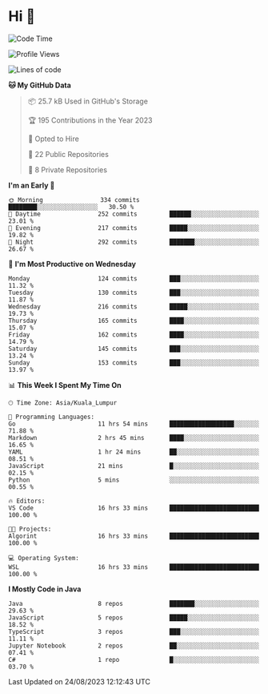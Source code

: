 <h1>Hi 👋</h1>

<!--START_SECTION:waka-->
![Code Time](http://img.shields.io/badge/Code%20Time-354%20hrs%2022%20mins-blue)

![Profile Views](http://img.shields.io/badge/Profile%20Views-0-blue)

![Lines of code](https://img.shields.io/badge/From%20Hello%20World%20I%27ve%20Written-1.1%20million%20lines%20of%20code-blue)

**🐱 My GitHub Data** 

> 📦 25.7 kB Used in GitHub's Storage 
 > 
> 🏆 195 Contributions in the Year 2023
 > 
> 💼 Opted to Hire
 > 
> 📜 22 Public Repositories 
 > 
> 🔑 8 Private Repositories 
 > 
**I'm an Early 🐤** 

```text
🌞 Morning                334 commits         ████████░░░░░░░░░░░░░░░░░   30.50 % 
🌆 Daytime                252 commits         ██████░░░░░░░░░░░░░░░░░░░   23.01 % 
🌃 Evening                217 commits         █████░░░░░░░░░░░░░░░░░░░░   19.82 % 
🌙 Night                  292 commits         ███████░░░░░░░░░░░░░░░░░░   26.67 % 
```
📅 **I'm Most Productive on Wednesday** 

```text
Monday                   124 commits         ███░░░░░░░░░░░░░░░░░░░░░░   11.32 % 
Tuesday                  130 commits         ███░░░░░░░░░░░░░░░░░░░░░░   11.87 % 
Wednesday                216 commits         █████░░░░░░░░░░░░░░░░░░░░   19.73 % 
Thursday                 165 commits         ████░░░░░░░░░░░░░░░░░░░░░   15.07 % 
Friday                   162 commits         ████░░░░░░░░░░░░░░░░░░░░░   14.79 % 
Saturday                 145 commits         ███░░░░░░░░░░░░░░░░░░░░░░   13.24 % 
Sunday                   153 commits         ███░░░░░░░░░░░░░░░░░░░░░░   13.97 % 
```


📊 **This Week I Spent My Time On** 

```text
🕑︎ Time Zone: Asia/Kuala_Lumpur

💬 Programming Languages: 
Go                       11 hrs 54 mins      ██████████████████░░░░░░░   71.88 % 
Markdown                 2 hrs 45 mins       ████░░░░░░░░░░░░░░░░░░░░░   16.65 % 
YAML                     1 hr 24 mins        ██░░░░░░░░░░░░░░░░░░░░░░░   08.51 % 
JavaScript               21 mins             █░░░░░░░░░░░░░░░░░░░░░░░░   02.15 % 
Python                   5 mins              ░░░░░░░░░░░░░░░░░░░░░░░░░   00.55 % 

🔥 Editors: 
VS Code                  16 hrs 33 mins      █████████████████████████   100.00 % 

🐱‍💻 Projects: 
Algorint                 16 hrs 33 mins      █████████████████████████   100.00 % 

💻 Operating System: 
WSL                      16 hrs 33 mins      █████████████████████████   100.00 % 
```

**I Mostly Code in Java** 

```text
Java                     8 repos             ███████░░░░░░░░░░░░░░░░░░   29.63 % 
JavaScript               5 repos             █████░░░░░░░░░░░░░░░░░░░░   18.52 % 
TypeScript               3 repos             ███░░░░░░░░░░░░░░░░░░░░░░   11.11 % 
Jupyter Notebook         2 repos             ██░░░░░░░░░░░░░░░░░░░░░░░   07.41 % 
C#                       1 repo              █░░░░░░░░░░░░░░░░░░░░░░░░   03.70 % 
```




 Last Updated on 24/08/2023 12:12:43 UTC
<!--END_SECTION:waka-->

